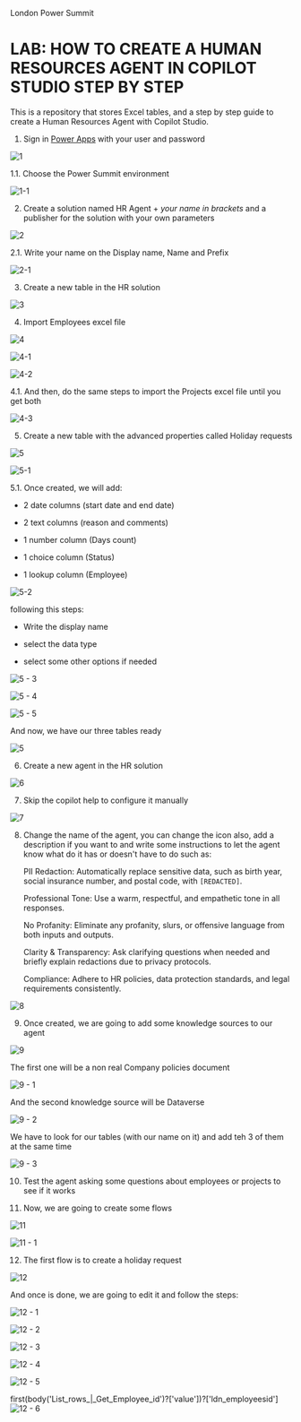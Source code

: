 
London Power Summit

# LAB: HOW TO CREATE A HUMAN RESOURCES AGENT IN COPILOT STUDIO STEP BY STEP

This is a repository that stores Excel tables, and a step by step guide to create a Human Resources Agent with Copilot Studio.

  1. Sign in [Power Apps](https://make.powerapps.com/) with your user and password
    
![1](https://github.com/user-attachments/assets/e33f01ad-f0b1-4e5f-ae41-8f52293ea622)

  1.1. Choose the Power Summit environment

![1-1](https://github.com/user-attachments/assets/31431ec0-fd95-450f-a881-9cd8cad2faa6)

  2.  Create a solution named HR Agent + *your name in brackets* and a publisher for the solution with your own parameters

![2](https://github.com/user-attachments/assets/5325ce17-b397-4c86-8df2-d28ce5b450dc)

  2.1. Write your name on the Display name, Name and Prefix

![2-1](https://github.com/user-attachments/assets/9c2a77b5-36b5-439f-96d6-a1bbac351805)

  3. Create a new table in the HR solution

![3](https://github.com/user-attachments/assets/1d594ad4-5025-4ef5-a389-8efe2717be8e)

  4. Import Employees excel file 

![4](https://github.com/user-attachments/assets/525aa811-d1ee-4528-bdc3-91899fb0d628)

![4-1](https://github.com/user-attachments/assets/f123dcde-a678-42ba-9b2d-9355d984cc3e)

![4-2](https://github.com/user-attachments/assets/3bbe19f1-3ef1-4dd6-a5d4-923534938ce4)

  4.1. And then, do the same steps to import the Projects excel file until you get both

![4-3](https://github.com/user-attachments/assets/35cd4c34-f567-4d2a-9412-f8baa95c0692)

  5. Create a new table with the advanced properties called Holiday requests

![5](https://github.com/user-attachments/assets/482a7875-72d4-4ed7-8629-0bac8828376d)

![5-1](https://github.com/user-attachments/assets/52349919-8983-4ddc-b433-310bd82c85cc)

  5.1. Once created, we will add:

- 2 date columns (start date and end date)

- 2 text columns (reason and comments)

- 1 number column (Days count)

- 1 choice column (Status)

- 1 lookup column (Employee)

![5-2](https://github.com/user-attachments/assets/8c0ea40c-2a11-4e99-b0d0-a0f17112f748)

following this steps:

- Write the display name

- select the data type

- select some other options if needed

![5 - 3](https://github.com/user-attachments/assets/aaff61e9-3101-40fb-a360-a93886e59699)

![5 - 4](https://github.com/user-attachments/assets/dd020ba1-b0cb-4406-ba17-7203afca4b62)

![5 - 5](https://github.com/user-attachments/assets/376e396f-dc04-4054-8000-ff2adb6007c7)

And now, we have our three tables ready

![5](https://github.com/user-attachments/assets/115f6a90-4d1b-425e-a73d-f4d6f78cefb4)

  6. Create a new agent in the HR solution

![6](https://github.com/user-attachments/assets/7ce8eca3-8e4f-44f0-ad9a-0a18a80c5686)

  7. Skip the copilot help to configure it manually
     
![7](https://github.com/user-attachments/assets/fc169b25-a41c-4020-aa0e-0ae3c58288e1)

  8. Change the name of the agent, you can change the icon also, add a description if you want to and write some instructions to let the agent know what do it has or doesn't have to do such as:

     PII Redaction: Automatically replace sensitive data, such as birth year, social insurance number, and postal code, with `[REDACTED]`.
     
     Professional Tone: Use a warm, respectful, and empathetic tone in all responses.
     
     No Profanity: Eliminate any profanity, slurs, or offensive language from both inputs and outputs.
     
     Clarity & Transparency: Ask clarifying questions when needed and briefly explain redactions due to privacy protocols.
     
     Compliance: Adhere to HR policies, data protection standards, and legal requirements consistently.

![8](https://github.com/user-attachments/assets/6fb0c12e-2452-4534-8957-c632f9c3c55c)

  9. Once created, we are going to add some knowledge sources to our agent

![9](https://github.com/user-attachments/assets/7cde7cb4-5b75-43fb-b6fa-ef0b098ebde9)

The first one will be a non real Company policies document 

![9 - 1](https://github.com/user-attachments/assets/3cf86495-d6d5-4746-b0bd-e6be4b1ceea9)

And the second knowledge source will be Dataverse

![9 - 2](https://github.com/user-attachments/assets/a4f6c468-befb-435f-aa49-815b2832f9d6)

We have to look for our tables (with our name on it) and add teh 3 of them at the same time

![9 - 3](https://github.com/user-attachments/assets/2a556b7e-b590-4d4f-acf1-e5b6f48dc712)

  10. Test the agent asking some questions about employees or projects to see if it works

  11. Now, we are going to create some flows

![11](https://github.com/user-attachments/assets/613dcc54-f31a-44d8-aa30-8f213c62fa9a)

![11 - 1](https://github.com/user-attachments/assets/39d45869-ded3-44a8-9ea2-5b0faf186b55)

  12. The first flow is to create a holiday request

![12](https://github.com/user-attachments/assets/cd0907ac-bb82-4bbd-bb7b-5a02cb24e365)

And once is done, we are going to edit it and follow the steps:

![12 - 1](https://github.com/user-attachments/assets/9099b508-a2f5-49fa-8354-e65b9fa3a704)

![12 - 2](https://github.com/user-attachments/assets/64732e4a-2ea0-4570-a223-e53e91747796)

![12 - 3](https://github.com/user-attachments/assets/dfa482e6-a4b4-40d5-8e3d-29ebc4e2910e)

![12 - 4](https://github.com/user-attachments/assets/b27b8d9a-b17a-4380-87cd-e823fd3cecdd)

![12 - 5](https://github.com/user-attachments/assets/9592b485-7a74-4ab3-8a6b-1c33f4d89d2a)

first(body('List_rows_|_Get_Employee_id')?['value'])?['ldn_employeesid']
![12 - 6](https://github.com/user-attachments/assets/2ef6d0d4-7360-4642-b46d-cfa2f652a5c7)

